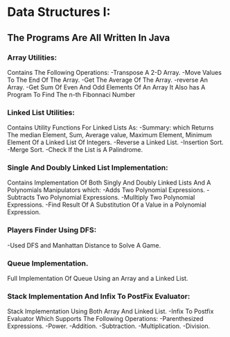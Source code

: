# Data Structures I:
## The Programs Are All Written In Java
### Array Utilities:
  Contains The Following Operations:
    -Transpose A 2-D Array.
    -Move Values To The End Of The Array.
    -Get The Average Of The Array.
    -reverse An Array.
    -Get Sum Of Even And Odd Elements Of An Array
  It Also has A Program To Find The n-th Fibonnaci Number
### Linked List Utilities:
  Contains Utility Functions For Linked Lists As:
    -Summary: which Returns The median Element, Sum, Average value, Maximum Element, Minimum Element Of a Linked List Of Integers.
    -Reverse a Linked List.
    -Insertion Sort.
    -Merge Sort.
    -Check If the List is A Palindrome.
### Single And Doubly Linked List Implementation:
  Contains Implementation Of Both Singly And Doubly Linked Lists And A Polynomials Manipulators which:
    -Adds Two Polynomial Expressions.
    -Subtracts Two Polynomial Expressions.
    -Mulltiply Two Polynomial Expressions.
    -Find Result Of A Substitution Of a Value in a Polynomial Expression.
### Players Finder Using DFS:
-Used DFS and Manhattan Distance to Solve A Game.
### Queue Implementation.
  Full Implementation Of Queue Using an Array and a Linked List.
### Stack Implementation And Infix To PostFix Evaluator:
  Stack Implementation Using Both Array And Linked List.
    -Infix To Postfix Evaluator Which Supports The Following Operations:
    -Parenthesized Expressions.
    -Power.
    -Addition.
    -Subtraction.
    -Multiplication.
    -Division.

